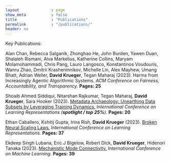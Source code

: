 ```yaml
---
layout              : page
show_meta           : false
title               : "Publications"
permalink           : "/publications/"
header: no
---
```

Key Publications: 

Alan Chan, Rebecca Salganik, Zhonghao He, John Burden, Yawen Duan,
Shalaleh Rismani, Alva Markelius, Katherine Collins, Maryam
Molamohammadi, Chris Pang, Lauro Langosco, Konstantinos Voudouris, Wanru
Zhao, Dmitrii Krasheninnikov, Michelle Lin, Alex Mayhew, Umang Bhatt,
Adrian Weller, **David Krueger**, Tegan Maharaj (2023). Harms from
Increasingly Agentic Algorithmic Systems. *ACM Conference on Fairness,
Accountability, and Transparency.* **Pages: 25**

Shoaib Ahmed Siddiqui, Nitarshan Rajkumar, Tegan Maharaj, **David
Krueger**, Sara Hooker (2023). [Metadata Archaeology: Unearthing Data
Subsets by Leveraging Training
Dynamics.](https://arxiv.org/abs/2209.10015) *International Conference
on Learning Representations (**spotlight / top 25%**).* **Pages: 20**

Ethan Caballero, Kshitij Gupta, Irina Rish, **David Krueger** (2023).
[Broken Neural Scaling Laws.](https://arxiv.org/abs/2210.14891)
*International Conference on Learning Representations.* **Pages: 37**

Ekdeep Singh Lubana, Eric J Bigelow, Robert Dick, **David Krueger**,
Hidenori Tanaka (2023). [Mechanistic Mode
Connectivity.](https://arxiv.org/abs/2211.08422) *International
Conference on Machine Learning.* **Pages: 39**

